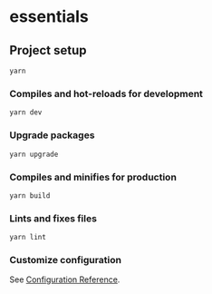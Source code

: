 # essentials

## Project setup

```
yarn
```

### Compiles and hot-reloads for development

```
yarn dev
```

### Upgrade packages

```
yarn upgrade
```

### Compiles and minifies for production

```
yarn build
```

### Lints and fixes files

```
yarn lint
```

### Customize configuration

See [Configuration Reference](https://vitejs.dev/config/).
